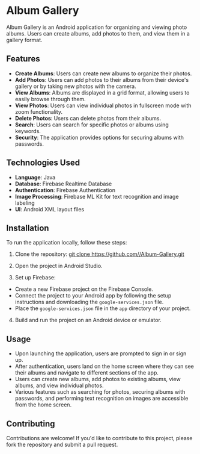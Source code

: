 # Album Gallery

Album Gallery is an Android application for organizing and viewing photo albums. Users can create albums, add photos to them, and view them in a gallery format.

## Features

- **Create Albums**: Users can create new albums to organize their photos.
- **Add Photos**: Users can add photos to their albums from their device's gallery or by taking new photos with the camera.
- **View Albums**: Albums are displayed in a grid format, allowing users to easily browse through them.
- **View Photos**: Users can view individual photos in fullscreen mode with zoom functionality.
- **Delete Photos**: Users can delete photos from their albums.
- **Search**: Users can search for specific photos or albums using keywords.
- **Security**: The application provides options for securing albums with passwords.

## Technologies Used

- **Language**: Java
- **Database**: Firebase Realtime Database
- **Authentication**: Firebase Authentication
- **Image Processing**: Firebase ML Kit for text recognition and image labeling
- **UI**: Android XML layout files

## Installation

To run the application locally, follow these steps:

1. Clone the repository:
   [git clone https://github.com/<username>/Album-Gallery.git](https://github.com/Huy203/Album-Gallery.git)

2. Open the project in Android Studio.

3. Set up Firebase:
- Create a new Firebase project on the Firebase Console.
- Connect the project to your Android app by following the setup instructions and downloading the `google-services.json` file.
- Place the `google-services.json` file in the `app` directory of your project.

4. Build and run the project on an Android device or emulator.

## Usage

- Upon launching the application, users are prompted to sign in or sign up.
- After authentication, users land on the home screen where they can see their albums and navigate to different sections of the app.
- Users can create new albums, add photos to existing albums, view albums, and view individual photos.
- Various features such as searching for photos, securing albums with passwords, and performing text recognition on images are accessible from the home screen.

## Contributing

Contributions are welcome! If you'd like to contribute to this project, please fork the repository and submit a pull request.
